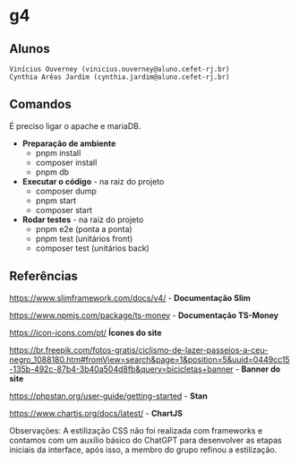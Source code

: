 # g4

## Alunos
    Vinícius Ouverney (vinicius.ouverney@aluno.cefet-rj.br)
    Cynthia Arêas Jardim (cynthia.jardim@aluno.cefet-rj.br)

## Comandos
É preciso ligar o apache e mariaDB.
- **Preparação de ambiente** 
    - pnpm install
    - composer install
    - pnpm db
- **Executar o código** -  na raiz do projeto
    - composer dump
    - pnpm start
    - composer start
- **Rodar testes** - na raiz do projeto
    - pnpm e2e (ponta a ponta)
    - pnpm test (unitários front)
    - composer test (unitários back)

## Referências
https://www.slimframework.com/docs/v4/ - **Documentação Slim**

https://www.npmjs.com/package/ts-money - **Documentação TS-Money**

https://icon-icons.com/pt/ **Ícones do site**

https://br.freepik.com/fotos-gratis/ciclismo-de-lazer-passeios-a-ceu-negro_1088180.htm#fromView=search&page=1&position=5&uuid=0449cc15-135b-492c-87b4-3b40a504d8fb&query=bicicletas+banner - **Banner do site**

https://phpstan.org/user-guide/getting-started - **Stan**

https://www.chartjs.org/docs/latest/ - **ChartJS**

Observações: A estilização CSS não foi realizada com frameworks e contamos com um auxílio básico do ChatGPT para desenvolver as etapas iniciais da interface, após isso, a membro do grupo refinou a estilização.